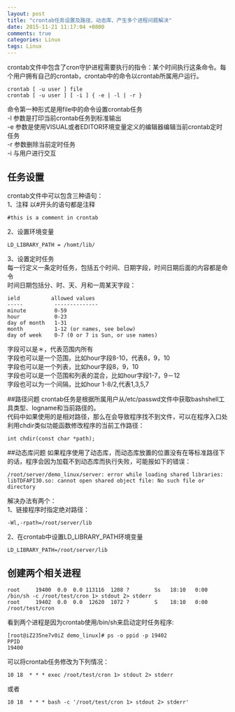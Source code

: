 ```yaml
---
layout: post
title: "crontab任务设置及路径、动态库、产生多个进程问题解决"
date: 2015-11-21 11:17:04 +0800
comments: true
categories: Linux
tags: Linux
---
```

crontab文件中包含了cron守护进程需要执行的指令：某个时间执行这条命令。每个用户拥有自己的crontab，crontab中的命令以crontab所属用户运行。
	
	crontab [ -u user ] file
    crontab [ -u user ] [ -i ] { -e | -l | -r }

命令第一种形式是用file中的命令设置crontab任务  
-l 参数是打印当前crontab任务到标准输出  
-e 参数是使用VISUAL或者EDITOR环境变量定义的编辑器编辑当前crontab定时任务  
-r 参数删除当前定时任务  
-i 与用户进行交互

## 任务设置
crontab文件中可以包含三种语句：  
1、注释 
以#开头的语句都是注释

	#this is a comment in crontab 
	
2、设置环境变量  
	
	LD_LIBRARY_PATH = /homt/lib/

3、设置定时任务  
每一行定义一条定时任务，包括五个时间、日期字段，时间日期后面的内容都是命令  
时间日期包括分、时、天、月和一周某天字段：
	
	ield          allowed values
    -----          --------------
    minute         0-59
    hour           0-23
    day of month   1-31
    month          1-12 (or names, see below)
    day of week    0-7 (0 or 7 is Sun, or use names)

字段可以是＊，代表范围内所有  
字段也可以是一个范围，比如hour字段8-10，代表8，9，10  
字段也可以是一个列表，比如hour字段8，9，10  
字段也可以是一个范围和列表的混合，比如hour字段1-7，9－12  
字段也可以为一个间隔，比如hour 1-8/2,代表1,3,5,7  

<!-- more -->

##路径问题
crontab任务是根据所属用户从/etc/passwd文件中获取bashshell工具类型、logname和当前路径的。  
代码中如果使用的是相对路径，那么在会导致程序找不到文件，可以在程序入口处利用chdir类似功能函数修改程序的当前工作路径：  

	int chdir(const char *path);
	
##动态库问题
如果程序使用了动态库，而动态库放置的位置没有在等标准路径下的话，程序会因为加载不到动态库而执行失败，可能报如下的错误：
	  
	/root/server/demo_linux/server: error while loading shared libraries: libTDFAPI30.so: cannot open shared object file: No such file or directory
	
解决办法有两个：  
1、链接程序时指定绝对路径：  

	-Wl,-rpath=/root/server/lib
2、在crontab中设置LD_LIBRARY_PATH环境变量	
	
	LD_LIBRARY_PATH=/root/server/lib
	
## 创建两个相关进程

	root     19400  0.0  0.0 113116  1208 ?        Ss   18:10   0:00 /bin/sh -c /root/test/cron 1> stdout 2> stderr
	root     19402  0.0  0.0  12620  1072 ?        S    18:10   0:00 /root/test/cron
	
看到两个进程是因为crontab使用/bin/sh来启动定时任务程序:

	[root@iZ235ne7v0iZ demo_linux]# ps -o ppid -p 19402
 	PPID
	19400
	
可以将crontab任务修改为下列情况：

	10 18  * * * exec /root/test/cron 1> stdout 2> stderr
或者

	10 18  * * * bash -c '/root/test/cron 1> stdout 2> stderr'